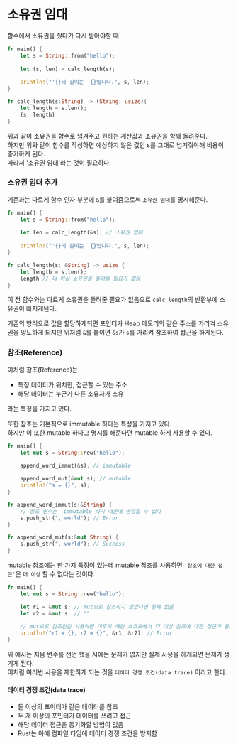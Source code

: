 # 소유권 임대
함수에서 소유권을 줬다가 다시 받아야할 때
```rust
fn main() {
    let s = String::from("hello");
    
    let (s, len) = calc_length(s);
    
    println!("'{}의 길이는  {}입니다.", s, len);
}

fn calc_length(s:String) -> (String, usize){
    let length = s.len();
    (s, length)
}
```
위과 같이 소유권을 함수로 넘겨주고 원하는 계산값과 소유권을 함께 돌려준다. <br>
하지만 위와 같이 함수를 작성하면 예상하지 않은 값인 s를 그대로 넘겨줘야해 비용이 증가하게 된다.<br>
따라서 '소유권 임대'라는 것이 필요하다.

### 소유권 임대 추가
기존과는 다르게 함수 인자 부분에 `&`를 붙여줌으로써 `소유권 임대`를 명시해준다.
```rust
fn main() {
    let s = String::from("hello");
    
    let len = calc_length(&s); // 소유권 임대
    
    println!("'{}의 길이는  {}입니다.", s, len);
}

fn calc_length(s: &String) -> usize {
    let length = s.len();
    length // 더 이상 소유권을 돌려줄 필요가 없음
}
```
이 전 함수와는 다르게 소유권을 돌려줄 필요가 없음으로 `calc_length`의 반환부에 소유권이 빠지게된다.

기존의 방식으로 값을 할당하게되면 포인터가 Heap 메모리의 같은 주소를 가리켜 소유권을 양도하게 되지만 
위처럼 `&`를 붙이면 `&s`가 `s`를 가리켜 참조하여 접근을 하게된다.

### 참조(Reference)
이처럼 참조(Reference)는
* 특정 데이터가 위치한, 접근할 수 있는 주소
* 해당 데이터는 누군가 다른 소유자가 소유

라는 특징을 가지고 있다.<br>

또한 참조는 기본적으로 immutable 하다는 특성을 가지고 있다.  
하지만 이 또한 mutable 하다고 명시를 해준다면 mutable 하게 사용할 수 있다.
```rust
fn main() {
    let mut s = String::new("hello");

    append_word_immut(&s); // immutable
    
    append_word_mut(&mut s); // mutable
    println!("s = {}", s);
}

fn append_word_immut(s:&String) {
    // 참조 변수는  immutable 하기 때문에 변경할 수 없다
    s.push_str(", world"); // Error
}

fn append_word_mut(s:&mut String) {
    s.push_str(", world"); // Success
}
```
mutable 참조에는 한 가지 특징이 있는데 mutable 참조를 사용하면 `'참조에 대한 접근'`은 `더 이상` 할 수 없다는 것이다.
```rust
fn main() {
    let mut s = String::new("hello");

    let r1 = &mut s; // mut으로 참조하지 않았다면 문제 없음
    let r2 = &mut s; // ""
    
    // mut으로 참조된걸 사용하면 이후의 해당 스코프에서 더 이상 참조에 대한 접근이 불가해진다.
    println!("r1 = {}, r2 = {}", &r1, &r2); // Error
}
```
위 예시는 처음 변수를 선언 했을 시에는 문제가 없지만 실제 사용을 하게되면 문제가 생기게 된다.   
이처럼 여러번 사용을 제한하게 되는 것을 `데이터 경쟁 조건(data trace)` 이라고 한다.
#### 데이터 경쟁 조건(data trace)
* 둘 이상의 포이터가 같은 데이터를 참조
* 두 개 이상의 포인터가 데이터를 쓰려고 접근
* 해당 데이터 접근을 동기화할 방법이 없음
* Rust는 아예 컴파일 타임에 데이터 경쟁 조건을 방지함

